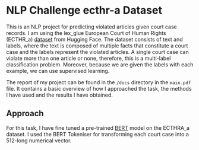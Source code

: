 # NLP Challenge ecthr-a Dataset

This is an NLP project for predicting violated articles given court case records. I am using the
lex_glue European Court of Human Rights (ECTHR_a)
[dataset](https://huggingface.co/datasets/lex_glue/viewer/ecthr_a/train) from Hugging Face. The
dataset consists of text and labels, where the text is composed of multiple facts that constitute a
court case and the labels represent the violated articles. A single court case can violate more than
one article or none, therefore, this is a multi-label classification problem. Moreover, because we
are given the labels with each example, we can use supervised learning.

The report of my project can be found in the `/docs` directory in the `main.pdf` file. It contains a
basic overview of how I approached the task, the methods I have used and the results I have
obtained.

## Approach 

For this task, I have fine tuned a pre-trained [BERT][1] model on the ECTHRA_a dataset. I used the
BERT Tokeniser for transforming each court case into a 512-long numerical vector.

[1]: <https://arxiv.org/abs/1810.04805>
